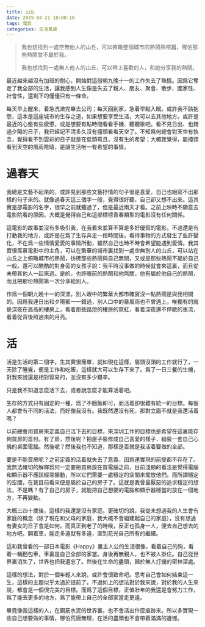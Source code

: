 ```yaml
---
title: 山丘
date: 2019-04-21 10:00:18
tags: 電影
categories: 生活萬歲
---
```


> 我也想找到一處空無他人的山丘，可以俯瞰整個城市的熱鬧與喧囂，哪怕那些熱鬧並不屬於我。
>
> 我也想找到一處無人他人的山丘，可以帶上喜歡的人，和她分享我的熱鬧。

最近越來越沒有加班的耐心，開始對這般朝九晚十一的工作失去了熱情。因爲它奪走了我全部的生活，讓我感到人生像是失去了親人、朋友、聚會、散步、國家性、社會性，還剩下的僅僅只有一條命。

每天早上醒來，着急洗漱完畢去公司；每天回到家，急着早點入眠。或許我不該抱怨，這本是這座城市的生存之道，如果想要享受生活，大可以去其他地方。或許是最近的心態有些疲憊，或是想要有點時間看看手機、聽聽歌吧。看不見日出、也錯過夕陽的日子，我已經記不清多久沒有擡頭看看天空了。不知爲何總會對天空有執念，覺得看不到雲彩的日子就是在低頭苟且，沒有生的希望；大概我覺得，能擡頭看到天空的風雨陰晴，是讓生活唯一有希望的事情。

# 過春天

我總是文藝不起來的，或許見到那些文藝抒情的句子很是喜愛，自己也絕寫不出那樣的句子來的。就像過春天這三個字一般，覺得很好聽，自己卻又想不出來。這其實是部電影的名字，很早之前就聽過了，但是最近兩天才看。之前上映時不願意去電影院看的原因，大概是覺得自己和這部標榜青春類型的電影沒有任何關係。

這電影的故事並沒有多吸引我，在我看來並算不算是多好優質的電影。不過還是有打動我的地方，或許是在爲了生存奔走一段時間後，看待事物的方式發生了些許變化，不在爲一些情情愛愛的事情所動，雖然自己也時不時會希望能遇到愛情。我其實很羨慕電影中的主角，可以在繁華的城市裏找到一處空無別人的山丘，可以站在山丘之上俯瞰城市的熱鬧，彷彿那些熱鬧與自己無關，又或是那些熱鬧不屬於自己一般。還可以酷酷的對身旁的女孩子說：我平時沒事做的時候就會來這裏，而且從未帶其他人一起來過。是的，也許眼前的熱鬧和他無關，他有屬於他自己的熱鬧，而且把那份熱鬧第一次分享給別人。

作爲一個朝九晚十一的深漂，別人眼中的繁華大都市確實沒一點熱鬧是與我相關的。因爲我連日出和夕陽都一一錯過，別人口中的暴風雨也不曾遇上。唯獨有的就是深夜在高高的樓房上，看着那些路燈的樓房的霓虹，看着深夜還不停歇的車流，看着從背後照過來的月亮。

# 活

活是生活的第二個字。生其實很簡單，就如現在這樣，眉頭沒頭的工作就行了，一天除了睡覺，便是工作和吃飯，這樣就大可以生存下來了。爲了一日三餐的生機，對我來說還是相對容易的，並沒有多少艱辛。

只是我不知道怎麼活下去，或者說怎麼才能算活着吧。

生存的方式只有固定的一種，爲了不餓飯即可，而活着卻很難有統一的目標。每個人都會有不同的活法，而好像我沒有。我既然還沒有死，那對立面不就是我還活着嗎？

以前總會用買房來定義自己活下去的目標，來深圳工作的目標也是希望在這裏能存夠買房的首付。有了房，然後呢？把屋子裝修成自己喜愛的樣子，組裝一套自己心儀的桌面電腦。然後呢？然後我也不知道，那樣是否就是我活着要做的全部。

要是不能買房呢？之前定義的活着就失去了意義，因爲連實現的前提都不存在了。我無法確切的解釋爲何一定要把買房放在買電腦之前，目前淺顯的看法是覺得電腦和顯示器不應該經常挪動，所以它們需要一處穩定的空間來擺放他們。而所謂穩定的空間，在我目前看來便是屬於自己的房子了。這就是我曾最厭惡的追求穩定的想法，不是嗎？有了自己的房子，就能把自己想要的電腦和顯示器穩當的放在一個地方，不再變動。

大概三四十歲後，這樣的我還是沒有家庭。更確切的說，我從未想過我的人生會有家庭的概念（除了現在和父母的家庭，我大概不會組建起自己的家庭），沒有想過有妻女的日子會是如何。而真正到老了的時候，反正也孤身一人，便去自己想去的地方吧。開着車，能走多遠就有多遠，直到花光自己所有的繼續。

這和我曾看的一部日本電影《Happy》裏主人公的生活很像，看着自己的狗，看着一輛麪包車，車裏是自己全部的家當。身後再無親人，也不被人掛住。自己從世界裏消失了，世界也把我遺忘了。然後在生命的盡頭，歸於無人打擾的密林深處。

這樣的想法，對於一個年輕人來說，或許會很致命吧。思考自己會如何結束這一生，這樣的主題似乎太過於提前了。不過如上的想法對於我來說，對於我的人生來說，都會是一個很完美的目標。而爲了這個目標，正值壯年的我還是會努力工作，爲了能去更多的地方，爲了能帶上自己的全部家當走更遠。

畢竟像我這樣的人，在鋼筋水泥的世界裏，也不會活出什麼痕跡來。所以多實現一些自己想要做的事情，哪怕荒唐無理，在活的盡頭也不會帶着滿滿的遺憾。
